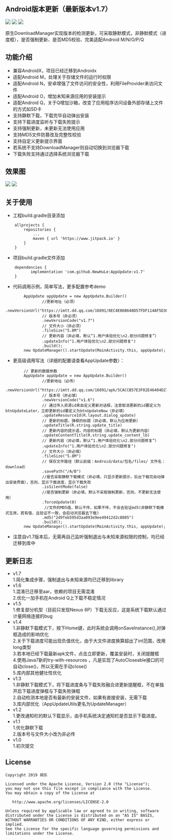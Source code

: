 ## Android版本更新（最新版本v1.7） 
[![](https://www.jitpack.io/v/NewHuLe/AppUpdate.svg)](https://www.jitpack.io/#NewHuLe/AppUpdate)
[![](https://github.com/NewHuLe/AppUpdate/blob/master/author/author_juejin.svg)](https://juejin.im/user/5823e16c5bbb50005907fdb2/posts)
[![](https://github.com/NewHuLe/AppUpdate/blob/master/author/author_jianshu.svg)](https://www.jianshu.com/u/e87d858e89a4)  

原生DownloadManager实现版本的检测更新，可采取静默模式，非静默模式（进度框），是否强制更新、是否MD5校验、完美适配Android M/N/O/P/Q
## 功能介绍
- 兼容AndroidX，项目已经迁移到Androidx
- 适配Android M，处理关于存储文件的运行时权限
- 适配Android N，安卓增强了文件访问的安全性，利用FileProvider来访问文件
- 适配Android O，增加未知来源应用的安装提示
- 适配Android Q，关于Q增加沙箱，改变了应用程序访问设备外部存储上文件的方式如SD卡
- 支持静默下载，下载完毕自动弹出安装
- 支持下载进度监听与下载失败提示
- 支持强制更新，未更新无法使用应用
- 支持MD5文件防篡改及完整性校验
- 支持自定义更新提示界面
- 若系统不支持DownloadManager则自动切换到浏览器下载
- 下载失败支持通过选择系统浏览器下载
## 效果图
![](https://github.com/NewHuLe/AppUpdate/blob/master/screenshots/%E5%BC%BA%E5%88%B6%E6%9B%B4%E6%96%B0.jpg)
![](https://github.com/NewHuLe/AppUpdate/blob/master/screenshots/%E9%9D%9E%E5%BC%BA%E5%88%B6%E6%9B%B4%E6%96%B0.jpg)
## 关于使用
- 工程build.gradle目录添加
```
	allprojects {
		repositories {
			...
			maven { url 'https://www.jitpack.io' }
		}
	}
```
- 项目build.gradle文件添加
```
 	dependencies {
	       implementation 'com.github.NewHuLe:AppUpdate:v1.7'
	}
```
- 代码调用示例，简单写法，更多配置参考demo
```
        AppUpdate appUpdate = new AppUpdate.Builder()
                //更新地址（必须）
                .newVersionUrl("https://imtt.dd.qq.com/16891/8EC4E86B648D57FDF114AF5D3002C09B.apk")
                // 版本号（非必须）
                .newVersionCode("v1.7")
                // 文件大小（非必须）
                .fileSize("5.8M")
                // 更新内容（非必填，默认“1.用户体验优化\n2.部分问题修复”）
                .updateInfo("1.用户体验优化\n2.部分问题修复")
                .build();
        new UpdateManager().startUpdate(MainActivity.this, appUpdate);
```
- 更高级调用写法（详细的配置请查看AppUpdate参数）：
```
        // 更新的数据参数
        AppUpdate appUpdate = new AppUpdate.Builder()
                //更新地址（必传）
                .newVersionUrl("https://imtt.dd.qq.com/16891/apk/5CACCB57E3F02E46404D27ABAA85474C.apk")
                // 版本号（非必填）
                .newVersionCode("v1.6")
                // 通过传入资源id来自定义更新对话框，注意取消更新的id要定义为btnUpdateLater，立即更新的id要定义为btnUpdateNow（非必填）
                .updateResourceId(R.layout.dialog_update)
                // 更新的标题，弹框的标题（非必填，默认为应用更新）
                .updateTitle(R.string.update_title)
                // 更新内容的提示语，内容的标题（非必填，默认为更新内容）
                .updateContentTitle(R.string.update_content_lb)
                // 更新内容（非必填，默认“1.用户体验优化\n2.部分问题修复”）
                .updateInfo("1.用户体验优化\n2.部分问题修复")
                // 文件大小（非必填）
                .fileSize("5.8M")
                // 保存文件路径（默认前缀：Android/data/包名/files/ 文件名：download）
                .savePath("/A/B")
                //是否采取静默下载模式（非必填，只显示更新提示，后台下载完自动弹出安装界面），否则，显示下载进度，显示下载失败
                .isSilentMode(false)
                //是否强制更新（非必填，默认不采取强制更新，否则，不更新无法使用）
                .forceUpdate(0)
                 //文件的MD5值，默认不传，如果不传，不会去验证md5(非静默下载模式生效，若有值，且验证不一致，会启动浏览器去下载)
                .md5("2d9feb595d3aa093e9ee49412d2c8805")
                .build();
        new UpdateManager().startUpdate(MainActivity.this, appUpdate);
```  
- 注意自v1.7版本后，无需再自己监听强制退出与未知来源权限的控制，均已经迁移到库中 
## 更新日志
- v1.7  
1.简化集成步骤，强制退出与未知来源均已迁移到library   
- v1.6  
1.混淆已迁移至aar，依赖的项目无需混淆  
2.优化一加手机在Android Q上下载不稳定情况  
- v1.5  
1.修复部分机型（目前只发现Nexus 6P）下载无反应，这是系统下载默认通过计量网络连接的bug    
- v1.4  
1.非静默下载模式下，按下Home键，此时系统会调用onSaveInstance(),对弹框造成的影响优化  
2.关于下载进度可能出现负值优化，由于大文件进度换算超出了int范围，改用long类型  
3.若本地已经下载最新apk文件，点击立即更新，覆盖安装时，关闭提醒框  
4.使用Java7新的try-with-resources ，凡是实现了AutoCloseable接口的可自动close()，所以无需在手动close()  
5.库内部其他健壮性优化  
- v1.3  
1.非静默下载模式下，将下载进度条与下载失败融合进更新提醒框，不在单独开启下载进度弹框与下载失败弹框  
2.自动检测本地是否有最新的安装文件，如果有直接安装，无需下载  
3.库内部优化（AppUpdateUtils更名为UpdateManager） 
- v1.2  
1.更改通知栏的默认下载显示，由手机系统决定通知栏是否显示下载进度。 
- v1.1  
1.优化静默下载  
2.版本号与文件大小改为非必传  
- v1.0  
1.初次提交  
## License
```
Copyright 2019 胡乐

Licensed under the Apache License, Version 2.0 (the "License");
you may not use this file except in compliance with the License.
You may obtain a copy of the License at

   http://www.apache.org/licenses/LICENSE-2.0

Unless required by applicable law or agreed to in writing, software
distributed under the License is distributed on an "AS IS" BASIS,
WITHOUT WARRANTIES OR CONDITIONS OF ANY KIND, either express or implied.
See the License for the specific language governing permissions and
limitations under the License.
```
